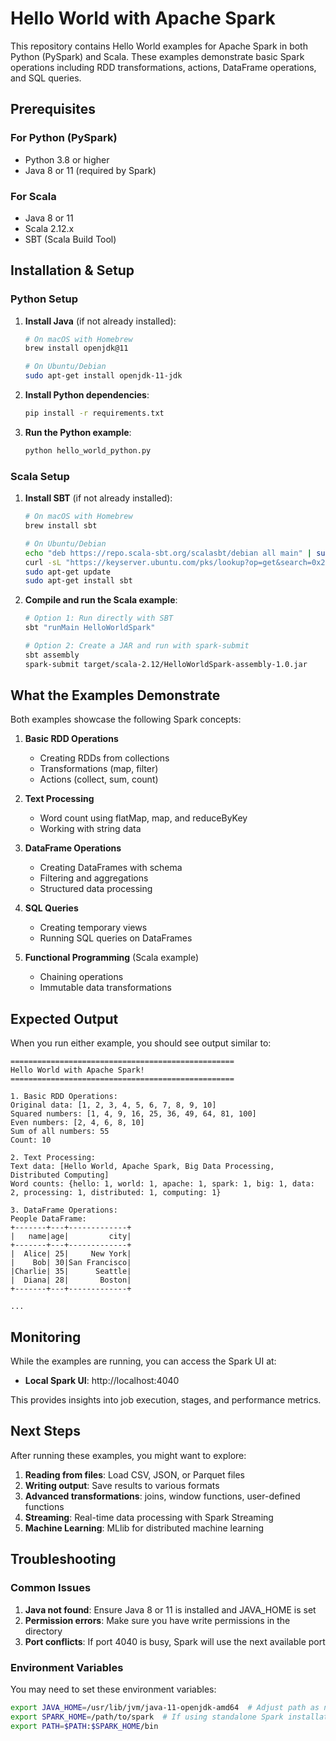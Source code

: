 # Hello World with Apache Spark

This repository contains Hello World examples for Apache Spark in both Python (PySpark) and Scala. These examples demonstrate basic Spark operations including RDD transformations, actions, DataFrame operations, and SQL queries.

## Prerequisites

### For Python (PySpark)
- Python 3.8 or higher
- Java 8 or 11 (required by Spark)

### For Scala
- Java 8 or 11
- Scala 2.12.x
- SBT (Scala Build Tool)

## Installation & Setup

### Python Setup

1. **Install Java** (if not already installed):
   ```bash
   # On macOS with Homebrew
   brew install openjdk@11
   
   # On Ubuntu/Debian
   sudo apt-get install openjdk-11-jdk
   ```

2. **Install Python dependencies**:
   ```bash
   pip install -r requirements.txt
   ```

3. **Run the Python example**:
   ```bash
   python hello_world_python.py
   ```

### Scala Setup

1. **Install SBT** (if not already installed):
   ```bash
   # On macOS with Homebrew
   brew install sbt
   
   # On Ubuntu/Debian
   echo "deb https://repo.scala-sbt.org/scalasbt/debian all main" | sudo tee /etc/apt/sources.list.d/sbt.list
   curl -sL "https://keyserver.ubuntu.com/pks/lookup?op=get&search=0x2EE0EA64E40A89B84B2DF73499E82A75642AC823" | sudo apt-key add
   sudo apt-get update
   sudo apt-get install sbt
   ```

2. **Compile and run the Scala example**:
   ```bash
   # Option 1: Run directly with SBT
   sbt "runMain HelloWorldSpark"
   
   # Option 2: Create a JAR and run with spark-submit
   sbt assembly
   spark-submit target/scala-2.12/HelloWorldSpark-assembly-1.0.jar
   ```

## What the Examples Demonstrate

Both examples showcase the following Spark concepts:

1. **Basic RDD Operations**
   - Creating RDDs from collections
   - Transformations (map, filter)
   - Actions (collect, sum, count)

2. **Text Processing**
   - Word count using flatMap, map, and reduceByKey
   - Working with string data

3. **DataFrame Operations**
   - Creating DataFrames with schema
   - Filtering and aggregations
   - Structured data processing

4. **SQL Queries**
   - Creating temporary views
   - Running SQL queries on DataFrames

5. **Functional Programming** (Scala example)
   - Chaining operations
   - Immutable data transformations

## Expected Output

When you run either example, you should see output similar to:

```
==================================================
Hello World with Apache Spark!
==================================================

1. Basic RDD Operations:
Original data: [1, 2, 3, 4, 5, 6, 7, 8, 9, 10]
Squared numbers: [1, 4, 9, 16, 25, 36, 49, 64, 81, 100]
Even numbers: [2, 4, 6, 8, 10]
Sum of all numbers: 55
Count: 10

2. Text Processing:
Text data: [Hello World, Apache Spark, Big Data Processing, Distributed Computing]
Word counts: {hello: 1, world: 1, apache: 1, spark: 1, big: 1, data: 2, processing: 1, distributed: 1, computing: 1}

3. DataFrame Operations:
People DataFrame:
+-------+---+-------------+
|   name|age|         city|
+-------+---+-------------+
|  Alice| 25|     New York|
|    Bob| 30|San Francisco|
|Charlie| 35|      Seattle|
|  Diana| 28|       Boston|
+-------+---+-------------+

...
```

## Monitoring

While the examples are running, you can access the Spark UI at:
- **Local Spark UI**: http://localhost:4040

This provides insights into job execution, stages, and performance metrics.

## Next Steps

After running these examples, you might want to explore:

1. **Reading from files**: Load CSV, JSON, or Parquet files
2. **Writing output**: Save results to various formats
3. **Advanced transformations**: joins, window functions, user-defined functions
4. **Streaming**: Real-time data processing with Spark Streaming
5. **Machine Learning**: MLlib for distributed machine learning

## Troubleshooting

### Common Issues

1. **Java not found**: Ensure Java 8 or 11 is installed and JAVA_HOME is set
2. **Permission errors**: Make sure you have write permissions in the directory
3. **Port conflicts**: If port 4040 is busy, Spark will use the next available port

### Environment Variables

You may need to set these environment variables:

```bash
export JAVA_HOME=/usr/lib/jvm/java-11-openjdk-amd64  # Adjust path as needed
export SPARK_HOME=/path/to/spark  # If using standalone Spark installation
export PATH=$PATH:$SPARK_HOME/bin
```
